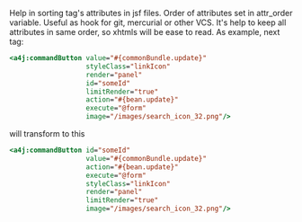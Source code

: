 Help in sorting tag's attributes in jsf files.
Order of attributes set in attr_order variable.
Useful as hook for git, mercurial or other VCS. It's help to keep all attributes in same order, so xhtmls will be ease to read.
As example, next tag:
```jsp
<a4j:commandButton value="#{commonBundle.update}"
                   styleClass="linkIcon"
                   render="panel"
                   id="someId"
                   limitRender="true"
                   action="#{bean.update}"
                   execute="@form"
                   image="/images/search_icon_32.png"/>
```
will transform to this
```jsp
<a4j:commandButton id="someId"
                   value="#{commonBundle.update}"
                   action="#{bean.update}"
                   execute="@form"
                   styleClass="linkIcon"
                   render="panel"
                   limitRender="true"
                   image="/images/search_icon_32.png"/>
```
